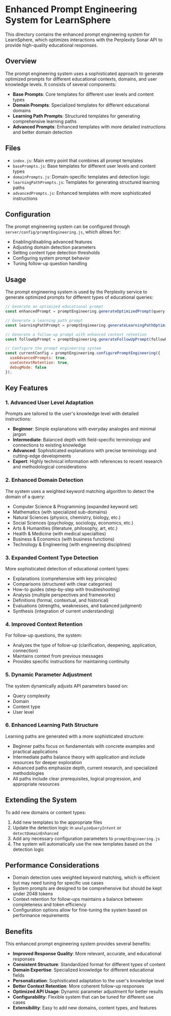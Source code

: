 # Enhanced Prompt Engineering System for LearnSphere

This directory contains the enhanced prompt engineering system for LearnSphere, which optimizes interactions with the Perplexity Sonar API to provide high-quality educational responses.

## Overview

The prompt engineering system uses a sophisticated approach to generate optimized prompts for different educational contexts, domains, and user knowledge levels. It consists of several components:

- **Base Prompts**: Core templates for different user levels and content types
- **Domain Prompts**: Specialized templates for different educational domains
- **Learning Path Prompts**: Structured templates for generating comprehensive learning paths
- **Advanced Prompts**: Enhanced templates with more detailed instructions and better domain detection

## Files

- `index.js`: Main entry point that combines all prompt templates
- `basePrompts.js`: Base templates for different user levels and content types
- `domainPrompts.js`: Domain-specific templates and detection logic
- `learningPathPrompts.js`: Templates for generating structured learning paths
- `advancedPrompts.js`: Enhanced templates with more sophisticated instructions

## Configuration

The prompt engineering system can be configured through `server/config/promptEngineering.js`, which allows for:

- Enabling/disabling advanced features
- Adjusting domain detection parameters
- Setting content type detection thresholds
- Configuring system prompt behavior
- Tuning follow-up question handling

## Usage

The prompt engineering system is used by the Perplexity service to generate optimized prompts for different types of educational queries:

```javascript
// Generate an optimized educational prompt
const enhancedPrompt = promptEngineering.generateOptimizedPrompt(query, userContext, contentType);

// Generate a learning path prompt
const learningPathPrompt = promptEngineering.generateLearningPathOptimizedPrompt(topic, userContext);

// Generate a follow-up prompt with enhanced context retention
const followUpPrompt = promptEngineering.generateFollowUpPrompt(followUpQuery, enhancedUserContext);

// Configure the prompt engineering system
const currentConfig = promptEngineering.configurePromptEngineering({
  useAdvancedPrompts: true,
  useContextRetention: true,
  debugMode: false
});
```

## Key Features

### 1. Advanced User Level Adaptation

Prompts are tailored to the user's knowledge level with detailed instructions:

- **Beginner**: Simple explanations with everyday analogies and minimal jargon
- **Intermediate**: Balanced depth with field-specific terminology and connections to existing knowledge
- **Advanced**: Sophisticated explanations with precise terminology and cutting-edge developments
- **Expert**: Highly technical information with references to recent research and methodological considerations

### 2. Enhanced Domain Detection

The system uses a weighted keyword matching algorithm to detect the domain of a query:

- Computer Science & Programming (expanded keyword set)
- Mathematics (with specialized sub-domains)
- Natural Sciences (physics, chemistry, biology, etc.)
- Social Sciences (psychology, sociology, economics, etc.)
- Arts & Humanities (literature, philosophy, art, etc.)
- Health & Medicine (with medical specialties)
- Business & Economics (with business functions)
- Technology & Engineering (with engineering disciplines)

### 3. Expanded Content Type Detection

More sophisticated detection of educational content types:

- Explanations (comprehensive with key principles)
- Comparisons (structured with clear categories)
- How-to guides (step-by-step with troubleshooting)
- Analysis (multiple perspectives and frameworks)
- Definitions (formal, contextual, and historical)
- Evaluations (strengths, weaknesses, and balanced judgment)
- Synthesis (integration of current understanding)

### 4. Improved Context Retention

For follow-up questions, the system:

- Analyzes the type of follow-up (clarification, deepening, application, connection)
- Maintains context from previous messages
- Provides specific instructions for maintaining continuity

### 5. Dynamic Parameter Adjustment

The system dynamically adjusts API parameters based on:

- Query complexity
- Domain
- Content type
- User level

### 6. Enhanced Learning Path Structure

Learning paths are generated with a more sophisticated structure:

- Beginner paths focus on fundamentals with concrete examples and practical applications
- Intermediate paths balance theory with application and include resources for deeper exploration
- Advanced paths emphasize depth, current research, and specialized methodologies
- All paths include clear prerequisites, logical progression, and appropriate resources

## Extending the System

To add new domains or content types:

1. Add new templates to the appropriate files
2. Update the detection logic in `analyzeQueryIntent` or `detectDomainEnhanced`
3. Add any necessary configuration parameters to `promptEngineering.js`
4. The system will automatically use the new templates based on the detection logic

## Performance Considerations

- Domain detection uses weighted keyword matching, which is efficient but may need tuning for specific use cases
- System prompts are designed to be comprehensive but should be kept under 2048 tokens
- Context retention for follow-ups maintains a balance between completeness and token efficiency
- Configuration options allow for fine-tuning the system based on performance requirements

## Benefits

This enhanced prompt engineering system provides several benefits:

- **Improved Response Quality**: More relevant, accurate, and educational responses
- **Consistent Structure**: Standardized format for different types of content
- **Domain Expertise**: Specialized knowledge for different educational fields
- **Personalization**: Sophisticated adaptation to the user's knowledge level
- **Better Context Retention**: More coherent follow-up responses
- **Optimized API Usage**: Dynamic parameter adjustment for better results
- **Configurability**: Flexible system that can be tuned for different use cases
- **Extensibility**: Easy to add new domains, content types, and features
